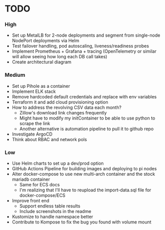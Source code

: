 # TODO

### High 
- Set up MetalLB for 2-node deployments and segment from single-node NodePort deployments via Helm 
- Test failover handling, pod autoscaling, liveness/readiness probes
- Implement Prometheus + Grafana + tracing (OpenTelemetry or similar will allow seeing how long each DB call takes)
- Create architectural diagram

### Medium
- Set up Pihole as a container
- Implement ELK stack
- Remove hardcoded default credentials and replace with env variables
- Terraform it and add cloud provisioning option
- How to address the revolving CSV data each month?
    - Zillow's download link changes frequently
    - Might have to modify my initContainer to be able to use python to scrape the link
    - Another alternative is automation pipeline to pull it to github repo
- Investigate ArgoCD
- Think about RBAC and network pols

### Low
- Use Helm charts to set up a dev/prod option
- GitHub Actions Pipeline for building images and deploying to pi nodes
- Alter docker-compose to use new multi-arch container and the stock mariadb container 
    - Same for ECS docs
    - I'm realizing that I'll have to reupload the import-data.sql file for docker-compose/ECS
- Improve front end 
    - Support endless table results
    - Include screenshots in the readme
- Kustomize to handle namespace better
- Contribute to Kompose to fix the bug you found with volume mount
